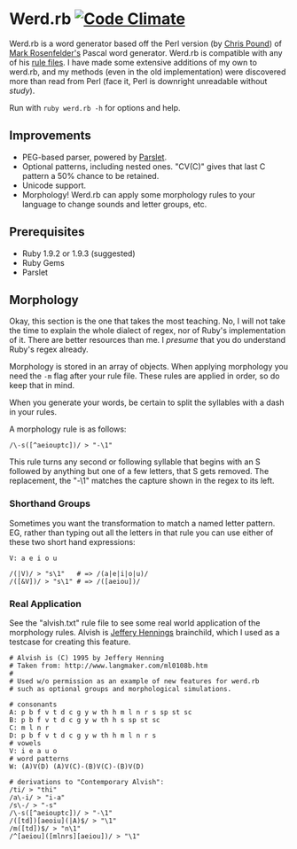 Werd.rb [![Code Climate](https://codeclimate.com/badge.png)](https://codeclimate.com/github/rk/werd)
=======

Werd.rb is a word generator based off the Perl version (by [Chris Pound][cpound]) of [Mark Rosenfelder's][markr]
Pascal word generator.  Werd.rb is compatible with any of his [rule files][cpound].  I have made some extensive
additions of my own to werd.rb, and my methods (even in the old implementation) were discovered more than read
from Perl (face it, Perl is downright unreadable without _study_).

Run with `ruby werd.rb -h` for options and help.

Improvements
------------

* PEG-based parser, powered by [Parslet][parslet].
* Optional patterns, including nested ones. "CV(C)" gives that last C pattern a 50% chance to be retained.
* Unicode support.
* Morphology! Werd.rb can apply some morphology rules to your language to change sounds and letter groups, etc.

Prerequisites
-------------

* Ruby 1.9.2 or 1.9.3 (suggested)
* Ruby Gems
* Parslet

Morphology
----------

Okay, this section is the one that takes the most teaching.  No, I will not take the time to explain the whole
dialect of regex, nor of Ruby's implementation of it.  There are better resources than me.  I _presume_ that
you do understand Ruby's regex already.

Morphology is stored in an array of objects.  When applying morphology you need the `-m` flag after your
rule file.  These rules are applied in order, so do keep that in mind.

When you generate your words, be certain to split the syllables with a dash in your rules.

A morphology rule is as follows:

    /\-s([^aeiouptc])/ > "-\1"

This rule turns any second or following syllable that begins with an S followed by anything but one of a few
letters, that S gets removed.  The replacement, the "-\1" matches the capture shown in the regex to its left.

### Shorthand Groups

Sometimes you want the transformation to match a named letter pattern.  EG, rather than typing out all the
letters in that rule you can use either of these two short hand expressions:

    V: a e i o u
    
    /(|V)/ > "s\1"   # => /(a|e|i|o|u)/
    /([&V])/ > "s\1" # => /([aeiou])/

### Real Application

See the "alvish.txt" rule file to see some real world application of the morphology rules. Alvish is [Jeffery
Hennings][alvish] brainchild, which I used as a testcase for creating this feature.

    # Alvish is (C) 1995 by Jeffery Henning
    # Taken from: http://www.langmaker.com/ml0108b.htm
    # 
    # Used w/o permission as an example of new features for werd.rb
    # such as optional groups and morphological simulations.

    # consonants
    A: p b f v t d c g y w th h m l n r s sp st sc
    B: p b f v t d c g y w th h s sp st sc
    C: m l n r
    D: p b f v t d c g y w th h m l n r s
    # vowels
    V: i e a u o
    # word patterns
    W: (A)V(D) (A)V(C)-(B)V(C)-(B)V(D)

    # derivations to "Contemporary Alvish":
    /ti/ > "thi"
    /a\-i/ > "i-a"
    /s\-/ > "-s"
    /\-s([^aeiouptc])/ > "-\1"
    /([td])[aeoiu](|A)$/ > "\1"
    /m([td])$/ > "n\1"
    /^[aeiou]([mlnrs][aeiou])/ > "\1"


  [cpound]: http://generators.christopherpound.com/#werd
  [parslet]: http://kschiess.github.com/parslet/index.html
  [markr]: http://www.zompist.com/
  [alvish]: http://www.langmaker.com/ml0108b.htm
